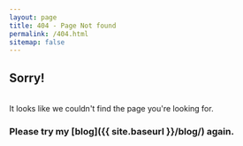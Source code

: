 ```yaml
---
layout: page
title: 404 - Page Not found
permalink: /404.html
sitemap: false
---
```


  <h2>Sorry!</h2>
  <br>It looks like we couldn't find the page you're looking for. 
  <br>
  <h3>Please try my [blog]({{ site.baseurl }}/blog/) again.




  
 
